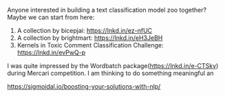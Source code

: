 Anyone interested in building a text classification model zoo together? Maybe we can start from here:
1. A collection by bicepjai: https://lnkd.in/ez-nfUC
2. A collection by brightmart: https://lnkd.in/eH3JeBH
3. Kernels in Toxic Comment Classification Challenge: https://lnkd.in/evPwQ-p

I was quite impressed by the Wordbatch package(https://lnkd.in/e-CTSky) during Mercari competition. I am thinking to do something meaningful an

https://sigmoidal.io/boosting-your-solutions-with-nlp/

